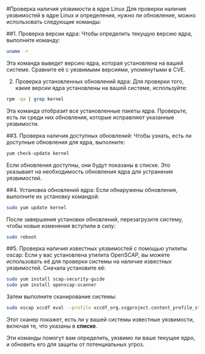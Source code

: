 #Проверка наличия уязвимости в ядре Linux
Для проверки наличия уязвимостей в ядре Linux и определения, нужно ли обновление, можно использовать следующие команды:

##1. Проверка версии ядра:
Чтобы определить текущую версию ядра, выполните команду:

```bash
uname -r
```

Эта команда выведет версию ядра, которая установлена на вашей системе. Сравните её с уязвимыми версиями, упомянутыми в CVE.

2. Проверка установленных обновлений ядра:
Для проверки того, какие версии ядра установлены на вашей системе, используйте:

```bash
rpm -qa | grep kernel
```

Эта команда отобразит все установленные пакеты ядра. Проверьте, есть ли среди них обновления, которые исправляют указанные уязвимости.

##3. Проверка наличия доступных обновлений:
Чтобы узнать, есть ли доступные обновления для ядра, выполните:

```bash
yum check-update kernel
```

Если обновления доступны, они будут показаны в списке. Это указывает на необходимость обновления ядра для устранения уязвимостей.

##4. Установка обновлений ядра:
Если обнаружены обновления, выполните их установку командой:

```bash
sudo yum update kernel
```

После завершения установки обновлений, перезагрузите систему, чтобы новые изменения вступили в силу:

```bash
sudo reboot
```

##5. Проверка наличия известных уязвимостей с помощью утилиты oscap:
Если у вас установлена утилита OpenSCAP, вы можете использовать её для проверки системы на наличие известных уязвимостей. Сначала установите её:

```bash
sudo yum install scap-security-guide
sudo yum install openscap-scanner
```

Затем выполните сканирование системы:

```bash
sudo oscap xccdf eval --profile xccdf_org.ssgproject.content_profile_standard /usr/share/xml/scap/ssg/content/ssg-rhel7-ds.xml
```

Этот сканер покажет, есть ли у вашей системы известные уязвимости, включая те, что указаны в **списке**.

Эти команды помогут вам определить, уязвимо ли ваше текущее ядро, и обновить его для защиты от потенциальных угроз.
